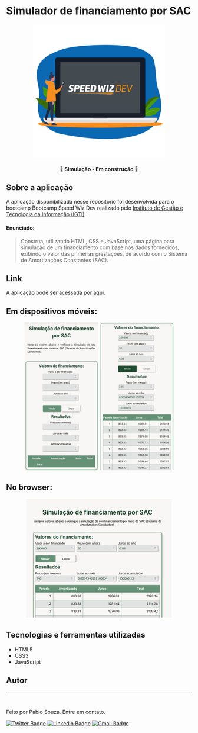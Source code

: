 # Simulador de financiamento por SAC

<p align="center">
    <img alt="Speed Wiz Dev" src="./assets/banner.png" />
</p>

<h4 align="center"> 
	🚧  Simulação - Em construção 🚧
</h4>

## Sobre a aplicação

A aplicação disponibilizada nesse repositório foi desenvolvida para o bootcamp Bootcamp Speed Wiz Dev realizado pelo [Instituto de Gestão e Tecnologia da Informação (IGTI)](https://www.igti.com.br/).

#### Enunciado:

>Construa, utilizando HTML, CSS e JavaScript, uma página para simulação de um financiamento com base nos dados fornecidos, exibindo o valor das primeiras prestações, de acordo com o Sistema de Amortizações Constantes (SAC).


## Link

A aplicação pode ser acessada por [aqui](https://simulacao-sac-szpbl.netlify.app).

## Em dispositivos móveis:


<p align="center">
  <img alt="Visualização em mobile sem valores preenchidos" src="./assets/mobile-1.jpeg" width="200px">

  <img alt="Visualização em mobile com valores preenchidos" src="./assets/mobile-2.jpeg" width="200px">
</p>

## No browser:
<p align="center">
  <img alt="NextLevelWeek" width="400"title="#NextLevelWeek" src="./assets/web-1.png" />
</p>

## Tecnologias e ferramentas utilizadas

 - HTML5
 - CSS3
 - JavaScript

 

## Autor
---

 <img style="border-radius: 50%;" src="https://media-exp1.licdn.com/dms/image/C4D03AQH9pvVIWVfICQ/profile-displayphoto-shrink_800_800/0/1625176479605?e=1639612800&v=beta&t=FZjWpnw5JRplOY1GdPmQ_g1o3IdYZF7lXolXTGUHeiY" width="100px;" alt=""/>
 <br />

Feito por Pablo Souza. Entre em contato.

[![Twitter Badge](https://img.shields.io/badge/-@szpbl-1ca0f1?style=flat-square&labelColor=1ca0f1&logo=twitter&logoColor=white&link=https://twitter.com/szpbl)](https://twitter.com/szpbl) [![Linkedin Badge](https://img.shields.io/badge/-Pablo-blue?style=flat-square&logo=Linkedin&logoColor=white&link=https://www.linkedin.com/in/pabloosouza/)](https://www.linkedin.com/in/szpbl/) 
[![Gmail Badge](https://img.shields.io/badge/-oliveirasouzapablo@gmail.com-c14438?style=flat-square&logo=Gmail&logoColor=white&link=mailto:tgmarinho@gmail.com)](mailto:oliveirasouzapablo@gmail.com)
